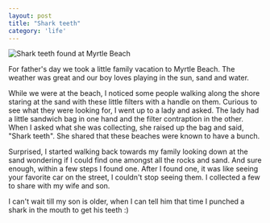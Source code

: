 ```yaml
---
layout: post
title: "Shark teeth"
category: 'life'
---
```


![Shark teeth found at Myrtle Beach](http://i.michaelsoolee.com/20150710-shark-teeth.jpg)

For father's day we took a little family vacation to Myrtle Beach. The weather was great and our boy loves playing in the sun, sand and water. 

While we were at the beach, I noticed some people walking along the shore staring at the sand with these little filters with a handle on them. Curious to see what they were looking for, I went up to a lady and asked. The lady had a little sandwich bag in one hand and the filter contraption in the other. When I asked what she was collecting, she raised up the bag and said, "Shark teeth". She shared that these beaches were known to have a bunch. 

Surprised, I started walking back towards my family looking down at the sand wondering if I could find one amongst all the rocks and sand. And sure enough, within a few steps I found one. After I found one, it was like seeing your favorite car on the street, I couldn't stop seeing them. I collected a few to share with my wife and son. 

I can't wait till my son is older, when I can tell him that time I punched a shark in the mouth to get his teeth :)